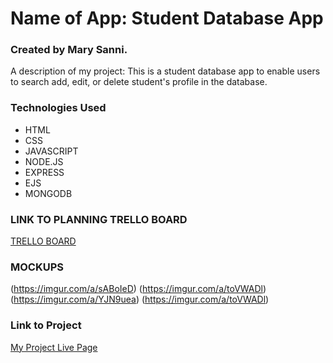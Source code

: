 # Name of App: Student Database App
### Created by Mary Sanni.

A description of my project: This is a student database app to enable users to search add, edit, or delete student's profile in the database.

### Technologies Used

- HTML
- CSS
- JAVASCRIPT
- NODE.JS
- EXPRESS
- EJS
- MONGODB

### LINK TO PLANNING TRELLO BOARD
[TRELLO BOARD](https://trello.com/invite/b/zirbIuXt/ATTI464f344334943c4f53dd656a7ed3d2559C5A3825/project-2-students-database-app)
### MOCKUPS
(https://imgur.com/a/sABoIeD)
(https://imgur.com/a/toVWADl)
(https://imgur.com/a/YJN9uea)
(https://imgur.com/a/toVWADl)






### Link to Project
[My Project Live Page]()